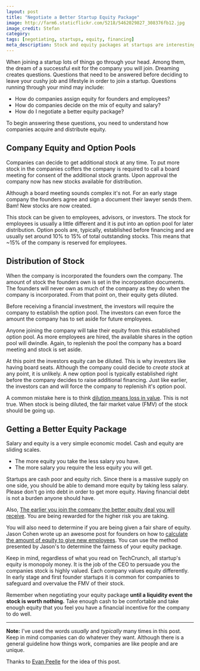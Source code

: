 ```yaml
---
layout: post
title: "Negotiate a Better Startup Equity Package"
image: http://farm6.staticflickr.com/5218/5462029827_308376fb12.jpg
image_credit: Stefan
category: 
tags: [negotiating, startups, equity, financing]
meta_description: Stock and equity packages at startups are interesting and can be negotiated.
---
```


When joining a startup lots of things go through your head. Among them, the dream of a successful exit for the company you will join. Dreaming creates questions. Questions that need to be answered before deciding to leave your cushy job and lifestyle in order to join a startup. Questions running through your mind may include:

* How do companies assign equity for founders and employees?
* How do companies decide on the mix of equity and salary?
* How do I negotiate a better equity package?

To begin answering these questions, you need to understand how companies acquire and distribute equity.

## Company Equity and Option Pools

Companies can decide to get additional stock at any time. To put more stock in the companies coffers the company is required to call a board meeting for consent of the additional stock grants. Upon approval the company now has new stocks available for distribution.

Although a board meeting sounds complex it's not. For an early stage company the founders agree and sign a document their lawyer sends them. Bam! New stocks are now created.

This stock can be given to employees, advisors, or investors. The stock for employees is usually a little different and it is put into an option pool for later distribution. Option pools are, typically, established before financing and are usually set around 10% to 15% of total outstanding stocks. This means that ~15% of the company is reserved for employees.

## Distribution of Stock
When the company is incorporated the founders own the company. The amount of stock the founders own is set in the incorporation documents. The founders will never own as much of the company as they do when the company is incorporated. From that point on, their equity gets diluted.

Before receiving a financial investment, the investors will require the company to establish the option pool. The investors can even force the amount the company has to set aside for future employees.

Anyone joining the company will take their equity from this established option pool. As more employees are hired, the available shares in the option pool will dwindle. Again, to replenish the pool the company has a board meeting and stock is set aside.

At this point the investors equity can be diluted. This is why investors like having board seats. Although the company could decide to _create stock_ at any point, it is unlikely. A new option pool is typically established right before the company decides to raise additional financing. Just like earlier, the investors can and will force the company to replenish it's option pool.

A common mistake here is to think [dilution means loss in value][1]. This is not true. When stock is being diluted, the fair market value (FMV) of the stock should be going up.
  
[1]: /2012/04/equity-valuation-and-getting-rich/ "Your stock value goes up when company stock is diluted"

## Getting a Better Equity Package

Salary and equity is a very simple economic model. Cash and equity are sliding scales. 
* The more equity you take the less salary you have. 
* The more salary you require the less equity you will get. 

Startups are cash poor and equity rich. Since there is a massive supply on one side, you should be able to demand more equity by taking less salary. Please don't go into debt in order to get more equity. Having financial debt is not a burden anyone should have.

Also, [The earlier you join the company the better equity deal you will receive][2]. You are being rewarded for the higher risk you are taking.

You will also need to determine if you are being given a fair share of equity. Jason Cohen wrote up an awesome post for founders on how to [calculate the amount of equity to give new employees][3]. You can use the method presented by Jason's to determine the fairness of your equity package.

[2]: http://answers.onstartups.com/questions/6949/forming-a-new-software-startup-how-do-i-allocate-ownership-fairly/23326#23326 "A fair way to assign equity to employees"
[3]: http://blog.asmartbear.com/cash-equity-compensation.html "Figuring out how much equity to give to new employees"

Keep in mind, regardless of what you read on TechCrunch, all startup's equity is monopoly money. It is the job of the CEO to persuade you the companies stock is highly valued. Each company values equity differently. In early stage and first founder startups it is common for companies to safeguard and overvalue the FMV of their stock.

Remember when negotiating your equity package __until a liquidity event the stock is worth nothing.__ Take enough cash to be comfortable and take enough equity that you feel you have a financial incentive for the company to do well.

* * *

__Note:__ I've used the words _usually_ and _typically_ many times in this post. Keep in mind companies can do whatever they want. Although there is a general guideline how things work, companies are like people and are unique.

Thanks to [Evan Peelle][4] for the idea of this post.

[4]: http://www.evanpeelle.com/ "Conversion and Customer Acquisition Specialist"
